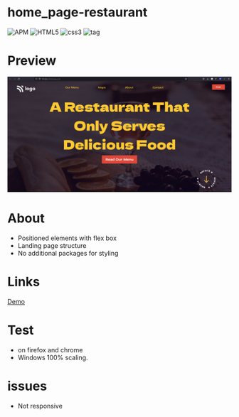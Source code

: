 # home_page-restaurant 
![APM](https://img.shields.io/apm/l/vim-mode)
![HTML5](https://img.shields.io/badge/HTML-5-red)
![css3](https://img.shields.io/badge/CSS-3-blue)
![tag](https://img.shields.io/badge/tag-v.0.0.1-yellow)
# Preview

![img](site2.png)

<!-- about -->
# About
 - Positioned elements with flex box
 - Landing page structure
 - No additional packages for styling

# Links
[Demo](https://restorant-page-o101.netlify.app/)

# Test
- on firefox and chrome
- Windows 100% scaling.

# issues

- Not responsive
